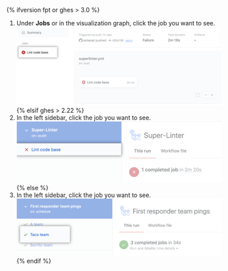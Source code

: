 {% ifversion fpt or ghes > 3.0 %}
1. Under **Jobs** or in the visualization graph, click the job you want to see.
   ![Lint code base job](/assets/images/help/repository/superlinter-lint-code-base-job-updated.png)
{% elsif ghes > 2.22 %}
1. In the left sidebar, click the job you want to see.
   ![Lint code base job](/assets/images/help/repository/superlinter-lint-code-base-job.png)
{% else %}
1. In the left sidebar, click the job you want to see.
   ![Select a workflow job](/assets/images/help/repository/workflow-job.png)
{% endif %}
